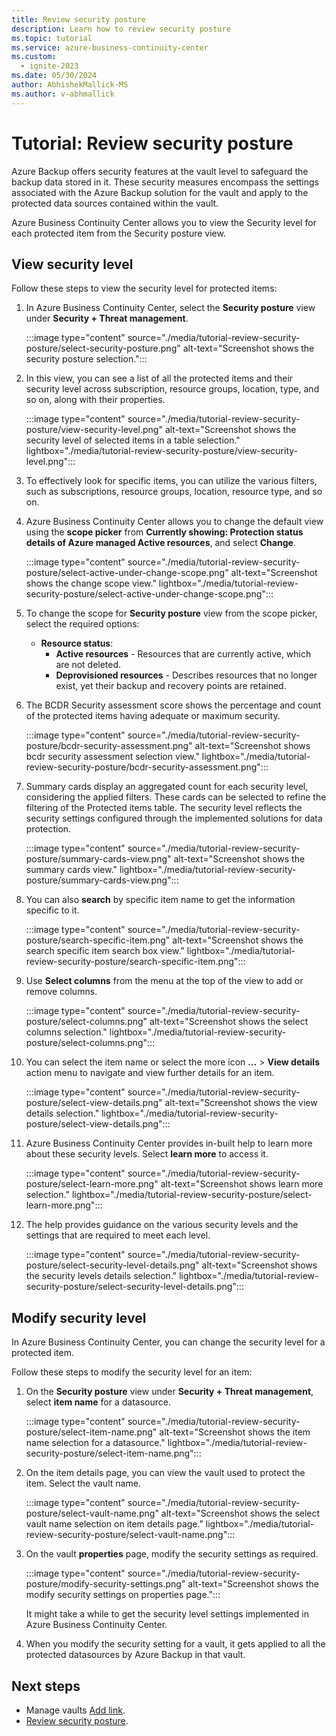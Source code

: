 ```yaml
---
title: Review security posture
description: Learn how to review security posture
ms.topic: tutorial
ms.service: azure-business-continuity-center
ms.custom:
  - ignite-2023
ms.date: 05/30/2024
author: AbhishekMallick-MS
ms.author: v-abhmallick
---
```


# Tutorial: Review security posture

Azure Backup offers security features at the vault level to safeguard the backup data stored in it. These security measures encompass the settings associated with the Azure Backup solution for the vault and apply to the protected data sources contained within the vault.

Azure Business Continuity Center allows you to view the Security level for each protected item from the Security posture view.

## View security level

Follow these steps to view the security level for protected items:

1. In Azure Business Continuity Center, select the **Security posture** view under **Security + Threat management**.

    :::image type="content" source="./media/tutorial-review-security-posture/select-security-posture.png" alt-text="Screenshot shows the security posture selection.":::

2. In this view, you can see a list of all the protected items and their security level across subscription, resource groups, location, type, and so on, along with their properties.

    :::image type="content" source="./media/tutorial-review-security-posture/view-security-level.png" alt-text="Screenshot shows the security level of selected items in a table selection." lightbox="./media/tutorial-review-security-posture/view-security-level.png":::

3. To effectively look for specific items, you can utilize the various filters, such as subscriptions, resource groups, location, resource type, and so on. 

4.	Azure Business Continuity Center allows you to change the default view using the **scope picker** from **Currently showing: Protection status details of Azure managed Active resources**, and select **Change**.

    :::image type="content" source="./media/tutorial-review-security-posture/select-active-under-change-scope.png" alt-text="Screenshot shows the change scope view." lightbox="./media/tutorial-review-security-posture/select-active-under-change-scope.png":::

5. To change the scope for **Security posture** view from the scope picker, select the required options:
    - **Resource status**: 
        - **Active resources** - Resources that are currently active, which are not deleted.
        - **Deprovisioned resources** - Describes resources that no longer exist, yet their backup and recovery points are retained.

6. The BCDR Security assessment score shows the percentage and count of the protected items having adequate or maximum security.

    :::image type="content" source="./media/tutorial-review-security-posture/bcdr-security-assessment.png" alt-text="Screenshot shows bcdr security assessment selection view." lightbox="./media/tutorial-review-security-posture/bcdr-security-assessment.png":::

7. Summary cards display an aggregated count for each security level, considering the applied filters. These cards can be selected to refine the filtering of the Protected items table. The security level reflects the security settings configured through the implemented solutions for data protection.

    :::image type="content" source="./media/tutorial-review-security-posture/summary-cards-view.png" alt-text="Screenshot shows the summary cards view." lightbox="./media/tutorial-review-security-posture/summary-cards-view.png":::

8. You can also **search** by specific item name to get the information specific to it.

    :::image type="content" source="./media/tutorial-review-security-posture/search-specific-item.png" alt-text="Screenshot shows the search specific item search box view." lightbox="./media/tutorial-review-security-posture/search-specific-item.png":::

9. Use **Select columns** from the menu at the top of the view to add or remove columns. 

    :::image type="content" source="./media/tutorial-review-security-posture/select-columns.png" alt-text="Screenshot shows the select columns selection." lightbox="./media/tutorial-review-security-posture/select-columns.png":::

10. You can select the item name or select the more icon **…** > **View details** action menu to navigate and view further details for an item. 

    :::image type="content" source="./media/tutorial-review-security-posture/select-view-details.png" alt-text="Screenshot shows the view details selection." lightbox="./media/tutorial-review-security-posture/select-view-details.png":::

11.	Azure Business Continuity Center provides in-built help to learn more about these security levels. Select **learn more** to access it.

    :::image type="content" source="./media/tutorial-review-security-posture/select-learn-more.png" alt-text="Screenshot shows learn more selection." lightbox="./media/tutorial-review-security-posture/select-learn-more.png":::

12.	The help provides guidance on the various security levels and the settings that are required to meet each level. 

    :::image type="content" source="./media/tutorial-review-security-posture/select-security-level-details.png" alt-text="Screenshot shows the security levels details selection." lightbox="./media/tutorial-review-security-posture/select-security-level-details.png":::

## Modify security level

In Azure Business Continuity Center, you can change the security level for a protected item. 

Follow these steps to modify the security level for an item: 

1.	On the **Security posture** view under **Security + Threat management**, select **item name** for a datasource. 

    :::image type="content" source="./media/tutorial-review-security-posture/select-item-name.png" alt-text="Screenshot shows the item name selection for a datasource." lightbox="./media/tutorial-review-security-posture/select-item-name.png":::

2.	On the item details page, you can view the vault used to protect the item. Select the vault name.

    :::image type="content" source="./media/tutorial-review-security-posture/select-vault-name.png" alt-text="Screenshot shows the select vault name selection on item details page." lightbox="./media/tutorial-review-security-posture/select-vault-name.png":::

3.	On the vault **properties** page, modify the security settings as required.

    :::image type="content" source="./media/tutorial-review-security-posture/modify-security-settings.png" alt-text="Screenshot shows the modify security settings on properties page.":::

    It might take a while to get the security level settings implemented in Azure Business Continuity Center.

5.	When you modify the security setting for a vault, it gets applied to all the protected datasources by Azure Backup in that vault.

## Next steps

- Manage vaults [Add link]().
- [Review security posture](tutorial-review-security-posture.md).
